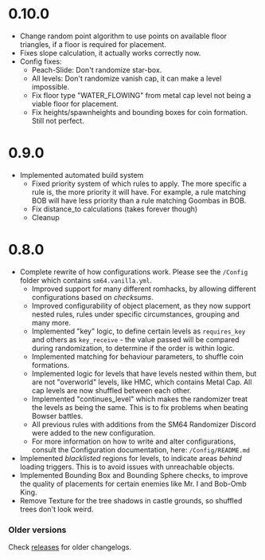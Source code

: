 # 0.10.0

- Change random point algorithm to use points on available floor triangles, if a floor is required for placement.
- Fixes slope calculation, it actually works correctly now.
- Config fixes:
  - Peach-Slide: Don't randomize star-box.
  - All levels: Don't randomize vanish cap, it can make a level impossible.
  - Fix floor type "WATER_FLOWING" from metal cap level not being a viable floor for placement.
  - Fix heights/spawnheights and bounding boxes for coin formation. Still not perfect.

# 0.9.0

- Implemented automated build system
  - Fixed priority system of which rules to apply. The more specific a rule is, the more priority it will have. For example, a rule matching BOB will have less priority than a rule matching Goombas in BOB.
  - Fix distance_to calculations (takes forever though)
  - Cleanup

# 0.8.0

- Complete rewrite of how configurations work. Please see the `/Config` folder which contains `sm64.vanilla.yml`.
  - Improved support for many different romhacks, by allowing different configurations based on _checksums_.
  - Improved configurability of object placement, as they now support nested rules, rules under specific circumstances, grouping and many more.
  - Implemented "key" logic, to define certain levels as `requires_key` and others as `key_receive` - the value passed will be compared during randomization, to determine if the order is within logic.
  - Implemented matching for behaviour parameters, to shuffle coin formations.
  - Implemented logic for levels that have levels nested within them, but are not "overworld" levels, like HMC, which contains Metal Cap. All cap levels are now shuffled between each other.
  - Implemented "continues_level" which makes the randomizer treat the levels as being the same. This is to fix problems when beating Bowser battles.
  - All previous rules with additions from the SM64 Randomizer Discord were added to the new configuration.
  - For more information on how to write and alter configurations, consult the Configuration documentation, here: `/Config/README.md`
- Implemented _blacklisted_ regions for levels, to indicate areas _behind_ loading triggers. This is to avoid issues with unreachable objects.
- Implemented Bounding Box and Bounding Sphere checks, to improve the quality of placements for certain enemies like Mr. I and Bob-Omb King.
- Remove Texture for the tree shadows in castle grounds, so shuffled trees don't look weird.

### Older versions

Check [releases](github.com/andrelikesdogs/sm64-randomizer/releases) for older changelogs.
